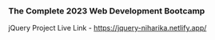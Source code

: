 ### The Complete 2023 Web Development Bootcamp

jQuery Project Live Link - https://jquery-niharika.netlify.app/